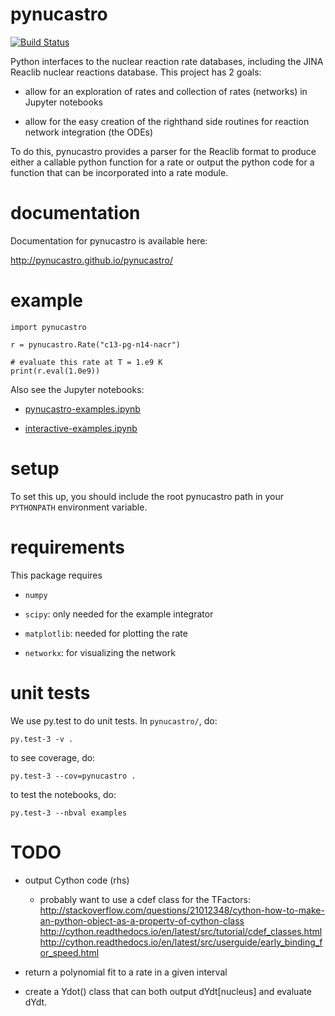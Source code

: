 # pynucastro

[![Build Status](https://travis-ci.org/pynucastro/pynucastro.svg?branch=master)](https://travis-ci.org/pynucastro/pynucastro)

Python interfaces to the nuclear reaction rate databases, including
the JINA Reaclib nuclear reactions database.  This
project has 2 goals:

  * allow for an exploration of rates and collection of rates (networks)
    in Jupyter notebooks

  * allow for the easy creation of the righthand side routines for
    reaction network integration (the ODEs) 

To do this, pynucastro provides a parser for the Reaclib format to
produce either a callable python function for a rate or output the
python code for a function that can be incorporated into a rate
module.


# documentation

Documentation for pynucastro is available here:

http://pynucastro.github.io/pynucastro/


# example
```
import pynucastro

r = pynucastro.Rate("c13-pg-n14-nacr")

# evaluate this rate at T = 1.e9 K
print(r.eval(1.0e9))

```

Also see the Jupyter notebooks:

  * [pynucastro-examples.ipynb](https://github.com/zingale/pynucastro/blob/master/pynucastro-examples.ipynb)

  * [interactive-examples.ipynb](https://github.com/zingale/pynucastro/blob/master/interactive-examples.ipynb)


# setup

To set this up, you should include the root pynucastro path in your
`PYTHONPATH` environment variable.


# requirements

This package requires

* `numpy`

* `scipy`: only needed for the example integrator

* `matplotlib`: needed for plotting the rate

* `networkx`: for visualizing the network


# unit tests

We use py.test to do unit tests.  In `pynucastro/`, do:
```
py.test-3 -v .
```

to see coverage, do:
```
py.test-3 --cov=pynucastro .
```

to test the notebooks, do:
```
py.test-3 --nbval examples
```

# TODO

* output Cython code (rhs)

  * probably want to use a cdef class for the TFactors:
    http://stackoverflow.com/questions/21012348/cython-how-to-make-an-python-object-as-a-property-of-cython-class
	http://cython.readthedocs.io/en/latest/src/tutorial/cdef_classes.html
	http://cython.readthedocs.io/en/latest/src/userguide/early_binding_for_speed.html
	



* return a polynomial fit to a rate in a given interval

* create a Ydot() class that can both output dYdt[nucleus] and
  evaluate dYdt.
  

